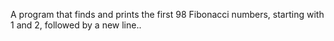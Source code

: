 A program that finds and prints the first 98 Fibonacci numbers, starting with 1 and 2, followed by a new line..
